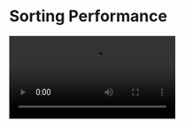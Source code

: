 # Sorting Performance

![How to run project](https://github.com/YaKnee/sorting_performance/blob/main/Installation_Demo.mp4)
